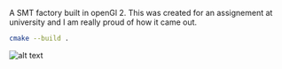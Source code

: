 A SMT factory built in openGl 2.
This was created for an assignement at university and I am really proud of how it came out.
```bash
cmake --build .
```

![alt text][logo]

[logo]: Untitled%20video%20-%20Made%20with%20Clipchamp.gif "A factory gif"
